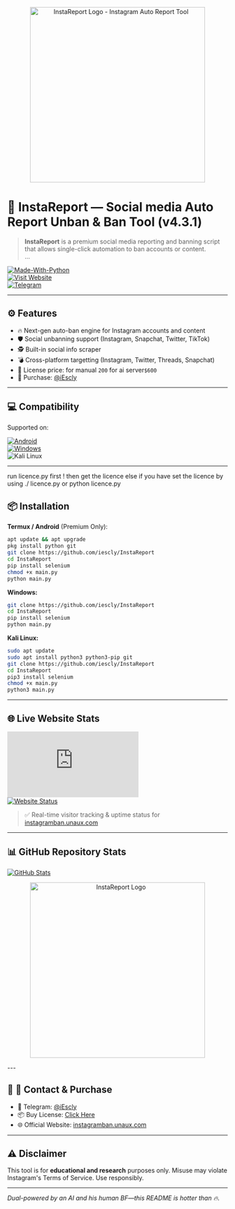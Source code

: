 <p align="center">
  <img src="InstaReport-Logo.png" width="400px" alt="InstaReport Logo - Instagram Auto Report Tool">
</p>

# 🚫 InstaReport — Social media Auto Report Unban & Ban Tool (v4.3.1)

> **InstaReport** is a premium social media reporting and banning script that allows single-click automation to ban accounts or content.  
...

[![Made-With-Python](http://ForTheBadge.com/images/badges/made-with-python.svg)](https://www.python.org/)  
[![Visit Website](https://img.shields.io/badge/Visit%20Website-Click%20Here-blue?style=for-the-badge)](http://instagramban.unaux.com/)  
[![Telegram](https://img.shields.io/badge/Telegram-2CA5E0?style=for-the-badge&logo=telegram&logoColor=white)](https://t.me/iEscly)

---

## ⚙️ Features

- 🔥 Next-gen auto-ban engine for Instagram accounts and content  
- 🛡️ Social unbanning support (Instagram, Snapchat, Twitter, TikTok)  
- 🕵️ Built-in social info scraper  
- 💣 Cross-platform targetting (Instagram, Twitter, Threads, Snapchat)  
- 🎯 License price: for manual `200` for ai server`$600`  
- 🤝 Purchase: [@iEscly](https://t.me/iEscly)

---

## 💻 Compatibility

Supported on:

[![Android](https://img.shields.io/badge/Android-3DDC84?style=for-the-badge&logo=android)](https://t.me/iEscly)  
[![Windows](https://img.shields.io/badge/Windows-0078D6?style=for-the-badge&logo=windows)](https://t.me/iEscly)  
![Kali Linux](https://img.shields.io/badge/-Kali%20Linux-lightgrey)

---
run licence.py first ! then get the licence else if you have set the licence by using ./ licence.py or python licence.py 

## 📦 Installation

**Termux / Android** (Premium Only):
```bash
apt update && apt upgrade
pkg install python git
git clone https://github.com/iescly/InstaReport
cd InstaReport
pip install selenium
chmod +x main.py
python main.py
```

**Windows:**
```bash
git clone https://github.com/iescly/InstaReport
cd InstaReport
pip install selenium
python main.py
```

**Kali Linux:**
```bash
sudo apt update
sudo apt install python3 python3-pip git
git clone https://github.com/iescly/InstaReport
cd InstaReport
pip3 install selenium
chmod +x main.py
python3 main.py
```

---

## 🌐 Live Website Stats

![Visitor Count](https://shinycounter.com/count.php?user=instareport&style=0006)  
[![Website Status](https://stats.uptimerobot.com/GNoXKUztm1)](https://stats.uptimerobot.com/GNoXKUztm1)

> ✅ Real-time visitor tracking & uptime status for [instagramban.unaux.com](http://instagramban.unaux.com)

---

## 📊 GitHub Repository Stats

[![GitHub Stats](https://github-readme-stats.vercel.app/api?username=iescly&theme=blue-green)](https://github.com/iescly)

<p align="center">
  <img src="InstaReport-Logo.png" width="400px" alt="InstaReport Logo">
</p>
---

## 🎯 📩 Contact & Purchase

- 💬 Telegram: [@iEscly](https://t.me/iEscly)  
- 📦 Buy License: [Click Here](https://t.me/iEscly)  
- 🌐 Official Website: [instagramban.unaux.com](http://instagramban.unaux.com)  

---

## ⚠️ Disclaimer

This tool is for **educational and research** purposes only. Misuse may violate Instagram's Terms of Service. Use responsibly.

---

*Dual-powered by an AI and his human BF—this README is hotter than 🔥.*
